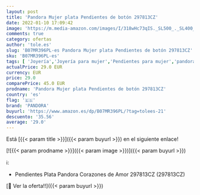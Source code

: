 ```yaml
---
layout: post
title: 'Pandora Mujer plata Pendientes de botón 297813CZ'
date: 2022-01-10 17:09:42
image: 'https://m.media-amazon.com/images/I/318wHc73qIS._SL500_._SL400_.jpg'
comments: true
category: ofertas
author: 'tole.es'
slug: 'B07MR396PL-es Pandora Mujer plata Pendientes de botón 297813CZ'
sku: 'B07MR396PL-es'
tags: [ 'Joyería','Joyería para mujer','Pendientes para mujer','pandora', ]
actualPrice: 29.0 EUR
currency: EUR
price: 29.0
comparePrice: 45.0 EUR
prodname: 'Pandora Mujer plata Pendientes de botón 297813CZ'
country: 'es'
flag: '🇪🇸'
brand: 'PANDORA'
buyurl: 'https://www.amazon.es/dp/B07MR396PL/?tag=tolees-21'
descuento: '35.56'
average: '29.0'
---
```


Está [{{< param title >}}]({{< param buyurl >}}) en el siguiente enlace!

[![{{< param prodname >}}]({{< param image >}})]({{< param buyurl >}})

ℹ️:

- Pendientes Plata Pandora Corazones de Amor 297813CZ (297813CZ)

[🛒 Ver la oferta!!]({{< param buyurl >}})
